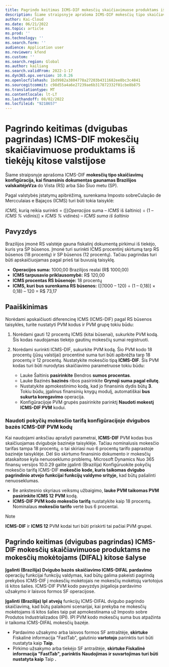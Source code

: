 ```yaml
---
title: Pagrindo keitimas ICMS-DIF mokesčių skaičiavimuose produktams iš tiekėjų kitose šalyse
description: Šiame straipsnyje aprašoma ICMS-DIF mokesčių tipo skaičiavimų konfigūracija, kai finansinis dokumentas gaunamas Brazilijos valskaitėjeVza do Vista (RS) arba São Šiuo metu (SP).
author: Kai-Cloud
ms.date: 06/21/2022
ms.topic: article
ms.prod: ''
ms.technology: ''
ms.search.form: ''
audience: Application user
ms.reviewer: kfend
ms.custom: ''
ms.search.region: Global
ms.author: kailiang
ms.search.validFrom: 2022-1-17
ms.dyn365.ops.version: 10.0.26
ms.openlocfilehash: 1bd9982a3804778a27203b4311682ee8bc3c4841
ms.sourcegitcommit: c98d55a4a6e27239ae6b317872332f01cbe8b875
ms.translationtype: MT
ms.contentlocale: lt-LT
ms.lasthandoff: 08/02/2022
ms.locfileid: "9218657"
---
```

# <a name="basis-change-dual-base-in-icms-dif-tax-calculations-for-products-from-suppliers-in-other-states"></a>Pagrindo keitimas (dvigubas pagrindas) ICMS-DIF mokesčių skaičiavimuose produktams iš tiekėjų kitose valstijose

Šiame straipsnyje aprašoma ICMS-DIF **mokesčių tipo skaičiavimų konfigūracija, kai finansinis dokumentas gaunamas Brazilijos valskaitėjeVza** do Vista (RS) arba São Šiuo metu (SP).

Pagal valstybės įstatymų apibrėžimą, surenkama Imposto sobreCulação de Mercculaias e Bajaços (ICMS) turi būti tokia taisyklė:

*ICMS,* kurią reikia surinkti = ([(*Operacijos* suma – *ICMS* iš šaltinio) ÷ (1 – *ICMS %* vidinis)] × *ICMS %* vidinės) – *ICMS suma iš šaltinio*

## <a name="example"></a>Pavyzdys

Brazilijos įmonė RS valstėje gauna fiskalinį dokumentą pirkimui iš tiekėjo, kuris yra SP būsenos. Įmonė turi surinkti ICMS procentinį skirtumą tarp RS būsenos (18 procentų) ir SP būsenos (12 procentų). Tačiau pagrindas turi būti apskaičiuojamas pagal prieš tai buvusią taisyklę.

- **Operacijos suma:** 1000,00 Brazilijos realai (R$ 1000,00)
- **ICMS tarpusavio priklausomybė:** R$ 120,00
- **ICMS procentas RS būsenoje:** 18 procentų
- **ICMS, kuri bus surenkama RS būsenos:** (\[(1000 – 120) ÷ (1 – 0,18)\] × 0,18) – 120 = R$ 73,17 

## <a name="resolution"></a>Paaiškinimas

Norėdami apskaičiuoti diferencinę ICMS (ICMS-DIF) pagal RS būsenos taisykles, turite nustatyti PVM kodus ir PVM grupę tokiu būdu:

1. Norėdami gauti 12 procentų ICMS (kitai būsenai), sukurkite PVM kodą. Šis kodas naudojamas tiekėjo gautinų mokesčių sumai registruoti.
2. Norėdami surinkti ICMS-DIF, sukurkite PVM kodą. Šio PVM kodo 18 procentų (jūsų valstijai) procentinė suma turi būti apibrėžta tarp 18 procentų ir 12 procentų. Nustatykite mokesčio tipą **ICMS-DIF**. Šis PVM kodas turi būti nurodytas skaičiavimo parametruose tokiu būdu:

    - Lauke Šaltinis **pasirinkite** Bendros **sumos procentas**.
    - Lauke Bazinės **bazinės** ribos pasirinkite **Grynoji suma pagal eilutę**.
    - Nustatykite apmokestinimo kodą, kad jo finansinis dydis būtų **3**. Tokiu būdu, įgalinus finansinių knygų modulį, automatiškai **bus sukurta koregavimo** operacija.
    - Konfigūracijoje PVM grupės pasirinkite parinktį **Naudoti mokestį** **ICMS-DIF PVM** kodui.

### <a name="use-the-delta-tax-rate-in-the-configuration-of-dual-base-icms-dif-sales-tax-codes"></a>Naudoti pokyčių mokesčio tarifą konfigūracijoje dvigubos bazės ICMS-DIF PVM kodų

Kai naudojami anksčiau aprašyti parametrai, **ICMS-DIF** PVM kodas bus skaičiuojamas dviguboje bazinėje taisyklėje. Tačiau nominalusis mokesčio tarifas tampa 18 procentų, o tai skiriasi nuo 6 procentų tarifo paprastoje bazinėje taisyklėje. Dėl šio skirtumo finansinio dokumento ir mokesčių ataskaitose kyla nenuoseklumo problemų. Microsoft Dynamics Nuo 365 finansų versijos 10.0.29 galite įgalinti (Brazilija) Konfigūruokite pokyčių mokesčio tarifą ICMS-DIF **mokesčio** **kode, kuris taikomas dvigubo pagrindinio atvejo funkcijai funkcijų valdymo srityje,** kad būtų pašalinti nenuoseklumas.

- Be ankstesnio skyriaus veiksmų užbaigimo, **lauke PVM taikomas PVM pasirinkite ICMS 12** **PVM** kodą.
- **ICMS-DIF PVM kodo mokesčio tarifą** nustatykite kaip 18 procentų. Nominalaus **mokesčio tarifo** vertė bus 6 procentai.

> [!NOTE]
> **ICMS-DIF** ir **ICMS 12** PVM kodai turi būti priskirti tai pačiai PVM grupei.

## <a name="basis-change-dual-base-in-icms-dif-tax-calculations-for-products-to-non-taxpayer-consumers-difal-in-other-states"></a>Pagrindo keitimas (dvigubas pagrindas) ICMS-DIF mokesčių skaičiavimuose produktams ne mokesčių mokėtojams (DIFAL) kitose šalyse

**Įgalinti (Brazilija) Dvigubo bazės skaičiavimo ICMS-DIFAL** **pardavimo** operacijų funkcijai funkcijų valdymas, kad būtų galima pakeisti pagrindą prekybos ICMS-DIF į mokesčių mokėtojais ne mokesčių mokėtojų vartotojus iš kitos šalies. ICMS-DIF PVM kodo pavyzdys įsigalioja pardavimo užsakymo ir laisvos formos SF operacijose.

**Įgalinti (Brazilija) IpI** **atvejų** funkcijų ICMS-DIFAL dvigubo pagrindo skaičiavimą, kad būtų palaikomi scenarijai, kai prekyba ne mokesčių mokėtojams iš kitos šalies taip pat apmokestinama už Imposto sobre Produtos Industrializados (IPI). IPI PVM kodo mokesčių suma bus atpažinta ir taikoma ICMS-DIFAL mokesčių bazėje.

- Pardavimo užsakymo arba laisvos formos SF antraštėje, **skirtuke** Fiskalinė informacija "FastTab", galutinio **vartotojo** parinktis turi būti nustatyta kaip **Taip**.
- Pirkimo užsakymo arba tiekėjo SF antraštėje, **skirtuke Fiskalinė informacija "FastTab", parinktis** **Naudojimas ir suvartojimas turi būti nustatyta kaip** Taip **.**
